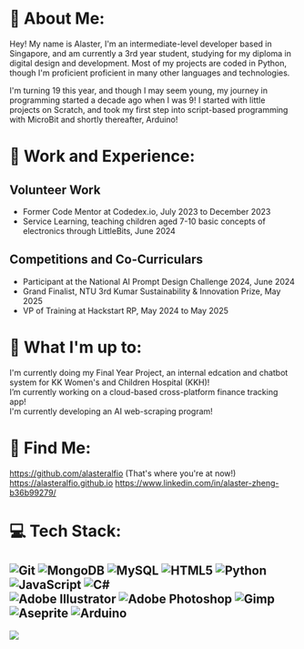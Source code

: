 # 💫 About Me:
Hey! My name is Alaster, I'm an intermediate-level developer based in Singapore, and am currently a 3rd year student, studying for my diploma in digital design and development. Most of my projects are coded in Python, though I'm proficient proficient in many other languages and technologies.<br>

I'm turning 19 this year, and though I may seem young, my journey in programming started a decade ago when I was 9! I started with little projects on Scratch, and took my first step into script-based programming with MicroBit and shortly thereafter, Arduino! 

# 🤖 Work and  Experience:
## Volunteer Work
- Former Code Mentor at Codedex.io, July 2023 to December 2023
- Service Learning, teaching children aged 7-10 basic concepts of electronics through LittleBits, June 2024
## Competitions and Co-Curriculars
- Participant at the National AI Prompt Design Challenge 2024, June 2024
- Grand Finalist, NTU 3rd Kumar Sustainability & Innovation Prize, May 2025
- VP of Training at Hackstart RP, May 2024 to May 2025

# 🎁 What I'm up to:
I'm currently doing my Final Year Project, an internal edcation and chatbot system for KK Women's and Children Hospital (KKH)!<br>
I’m currently working on a cloud-based cross-platform finance tracking app!<br>
I'm currently developing an AI web-scraping program!

# 👀 Find Me:
https://github.com/alasteralfio (That's where you're at now!)<br>
https://alasteralfio.github.io
https://www.linkedin.com/in/alaster-zheng-b36b99279/

# 💻 Tech Stack:
![Git](https://img.shields.io/badge/git-%23F05033.svg?style=for-the-badge&logo=git&logoColor=white)
![MongoDB](https://img.shields.io/badge/MongoDB-%234ea94b.svg?style=for-the-badge&logo=mongodb&logoColor=white)
![MySQL](https://img.shields.io/badge/mysql-4479A1.svg?style=for-the-badge&logo=mysql&logoColor=white)
![HTML5](https://img.shields.io/badge/html5-%23E34F26.svg?style=for-the-badge&logo=html5&logoColor=white)
![Python](https://img.shields.io/badge/python-3670A0?style=for-the-badge&logo=python&logoColor=ffdd54)
![JavaScript](https://img.shields.io/badge/javascript-%23323330.svg?style=for-the-badge&logo=javascript&logoColor=%23F7DF1E)
![C#](https://img.shields.io/badge/c%23-%23239120.svg?style=for-the-badge&logo=csharp&logoColor=white)
<br>
![Adobe Illustrator](https://img.shields.io/badge/adobe%20illustrator-%23FF9A00.svg?style=for-the-badge&logo=adobe%20illustrator&logoColor=white)
![Adobe Photoshop](https://img.shields.io/badge/adobe%20photoshop-%2331A8FF.svg?style=for-the-badge&logo=adobe%20photoshop&logoColor=white)
![Gimp](https://img.shields.io/badge/Gimp-657D8B?style=for-the-badge&logo=gimp&logoColor=FFFFFF)
![Aseprite](https://img.shields.io/badge/Aseprite-FFFFFF?style=for-the-badge&logo=Aseprite&logoColor=#7D929E)
![Arduino](https://img.shields.io/badge/-Arduino-00979D?style=for-the-badge&logo=Arduino&logoColor=white)
---
![](https://github-readme-stats.vercel.app/api/top-langs/?username=alasteralfio&theme=dark&hide_border=false&include_all_commits=false&count_private=false&layout=compact)
<!-- Created with GPRM ( https://gprm.itsvg.in )  -->

